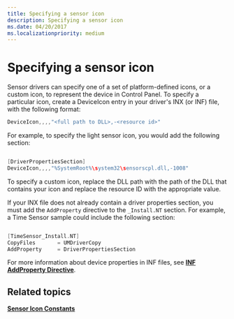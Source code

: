 ```yaml
---
title: Specifying a sensor icon
description: Specifying a sensor icon
ms.date: 04/20/2017
ms.localizationpriority: medium
---
```


# Specifying a sensor icon


Sensor drivers can specify one of a set of platform-defined icons, or a custom icon, to represent the device in Control Panel. To specify a particular icon, create a DeviceIcon entry in your driver's INX (or INF) file, with the following format:

```c
DeviceIcon,,,,"<full path to DLL>,-<resource id>"
```

For example, to specify the light sensor icon, you would add the following section:

```c

[DriverPropertiesSection]
DeviceIcon,,,,"%SystemRoot%\system32\sensorscpl.dll,-1008"
```

To specify a custom icon, replace the DLL path with the path of the DLL that contains your icon and replace the resource ID with the appropriate value.

If your INX file does not already contain a driver properties section, you must add the `AddProperty` directive to the `_Install.NT` section. For example, a Time Sensor sample could include the following section:

```c

[TimeSensor_Install.NT]
CopyFiles       = UMDriverCopy
AddProperty     = DriverPropertiesSection
```

For more information about device properties in INF files, see [**INF AddProperty Directive**](../install/inf-addproperty-directive.md).

## Related topics
[**Sensor Icon Constants**](sensor-icon-constants.md)
